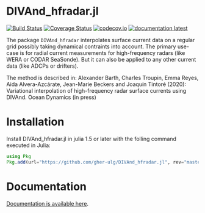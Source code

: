 # DIVAnd_hfradar.jl

[![Build Status](https://github.com/gher-ulg/DIVAnd_hfradar.jl/workflows/CI/badge.svg)](https://github.com/gher-ulg/DIVAnd_hfradar.jl/actions)
[![Coverage Status](https://coveralls.io/repos/gher-ulg/DIVAnd_hfradar.jl/badge.svg?branch=master&service=github)](https://coveralls.io/github/gher-ulg/DIVAnd_hfradar.jl?branch=master)
[![codecov.io](http://codecov.io/github/gher-ulg/DIVAnd_hfradar.jl/coverage.svg?branch=master)](http://codecov.io/github/gher-ulg/DIVAnd_hfradar.jl?branch=master)
[![documentation latest](https://img.shields.io/badge/docs-dev-blue.svg)](https://gher-ulg.github.io/DIVAnd_hfradar.jl/dev/)

The package `DIVAnd_hfradar` interpolates surface current data on a regular grid possibly taking dynamical contraints into account.
The primary use-case is for radial current measurements for high-frequency radars (like WERA or CODAR SeaSonde). But it can also be applied to any other
current data (like ADCPs or drifters).

The method is described in: Alexander Barth, Charles Troupin, Emma Reyes, Aida Alvera-Azcárate, Jean-Marie Beckers and Joaquı́n Tintoré (2020): Variational interpolation of high-frequency radar surface currents using DIVAnd. Ocean Dynamics (in press)

# Installation

Install DIVAnd_hfradar.jl in julia 1.5 or later with the folling command executed in Julia:

```julia
using Pkg
Pkg.add(url="https://github.com/gher-ulg/DIVAnd_hfradar.jl", rev="master")
```

# Documentation

[Documentation is available here](https://gher-ulg.github.io/DIVAnd_hfradar.jl/dev/).

